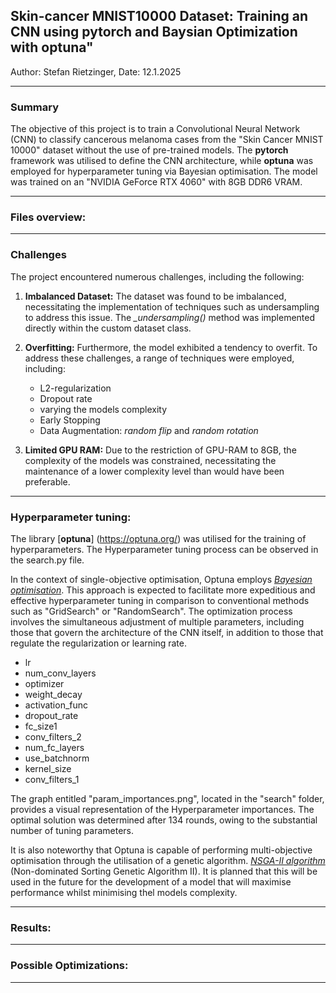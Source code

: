 ## Skin-cancer MNIST10000 Dataset: Training an CNN using pytorch and Baysian Optimization with optuna"

Author: Stefan Rietzinger, Date: 12.1.2025

---
### Summary
The objective of this project is to train a Convolutional Neural Network (CNN) to classify cancerous melanoma cases from the "Skin Cancer MNIST 10000" dataset without the use of pre-trained models. The **pytorch** framework was utilised to define the CNN architecture, while **optuna** was employed for hyperparameter tuning via Bayesian optimisation. The model was trained on an "NVIDIA GeForce RTX 4060" with 8GB DDR6 VRAM. 

--- 
### Files overview:


---
### Challenges
The project encountered numerous challenges, including the following:
1. **Imbalanced Dataset:** The dataset was found to be imbalanced, necessitating the implementation of techniques such as undersampling to address this issue. The *_undersampling()* method was implemented directly within the custom dataset class.

2. **Overfitting:** Furthermore, the model exhibited a tendency to overfit. To address these challenges, a range of techniques were employed, including:
    - L2-regularization
    - Dropout rate
    - varying the models complexity
    - Early Stopping
    - Data Augmentation: *random flip* and *random rotation*

3. **Limited GPU RAM:** 
Due to the restriction of GPU-RAM to 8GB, the complexity of the models was constrained, necessitating the maintenance of a lower complexity level than would have been preferable.

---
### Hyperparameter tuning: 
The library [**optuna**] (https://optuna.org/) was utilised for the training of hyperparameters. The Hyperparameter tuning process can be observed in the search.py file. 

In the context of single-objective optimisation, Optuna employs [*Bayesian optimisation*](https://en.wikipedia.org/wiki/Bayesian_optimization). This approach is expected to facilitate more expeditious and effective hyperparameter tuning in comparison to conventional methods such as "GridSearch" or "RandomSearch". The optimization process involves the simultaneous adjustment of multiple parameters, including those that govern the architecture of the CNN itself, in addition to those that regulate the regularization or learning rate.
- lr
- num_conv_layers
- optimizer
- weight_decay
- activation_func
- dropout_rate
- fc_size1
- conv_filters_2
- num_fc_layers
- use_batchnorm
- kernel_size
- conv_filters_1

The graph entitled "param_importances.png", located in the "search" folder, provides a visual representation of the Hyperparameter importances. The optimal solution was determined after 134 rounds, owing to the substantial number of tuning parameters.

It is also noteworthy that Optuna is capable of performing multi-objective optimisation through the utilisation of a genetic algorithm. [*NSGA-II algorithm*](https://pymoo.org/algorithms/moo/nsga2.html) (Non-dominated Sorting Genetic Algorithm II). It is planned that this will be used in the future for the development of a model that will maximise performance whilst minimising thel models complexity.

---
### Results:


---
### Possible Optimizations:

---
